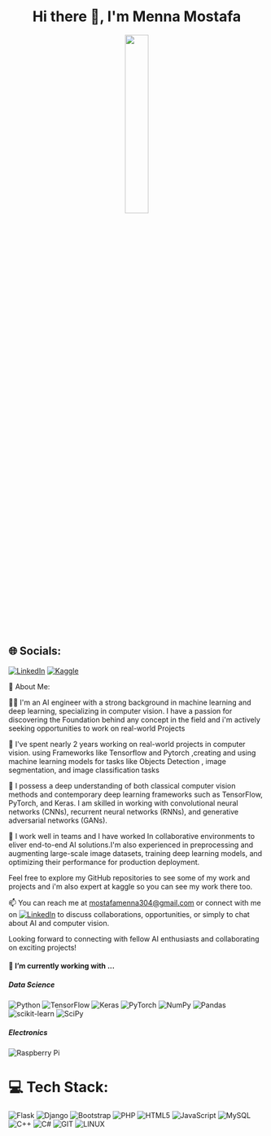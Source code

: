 <h1 align='center'> Hi there 👋, I'm Menna Mostafa  </h1>

<div id="header" align="center">

  <img src="https://media3.giphy.com/media/CSa4qEcVRYtNTuH7xn/giphy.gif?cid=6c09b952rj6ldwj2lyodcotgfhmjgc7yis1vyfvcrw3qz9i7&ep=v1_gifs_search&rid=giphy.gif&ct=g" width="30%"/>
  
  
</div>

## 🌐 Socials:
[![LinkedIn](https://img.shields.io/badge/linkedin-%230077B5.svg?style=for-the-badge&logo=linkedin&logoColor=white)](https://www.linkedin.com/in/menna-mostafa-1ab0311b7/)
[![Kaggle](https://img.shields.io/badge/Kaggle-035a7d?style=for-the-badge&logo=kaggle&logoColor=white)](https://www.kaggle.com/mennamostafa3)

💫 About Me:

👨‍💻 I'm an AI engineer with a strong background in machine learning and deep learning, specializing in computer vision. I have a passion for discovering the Foundation behind any concept in the field and i'm actively seeking opportunities to work on real-world Projects 

💼  I've spent nearly 2 years working on real-world projects in computer vision. using Frameworks like Tensorflow and Pytorch ,creating and using machine learning models for tasks like Objects Detection , image segmentation, and image classification tasks

🔬 I possess a deep understanding of both classical computer vision methods and contemporary deep learning frameworks such as TensorFlow, PyTorch, and Keras. I am skilled in working with convolutional neural networks (CNNs), recurrent neural networks (RNNs), and generative adversarial networks (GANs).

🌟  I work well in teams and I have worked In collaborative environments to eliver end-to-end AI solutions.I'm also experienced in preprocessing and augmenting large-scale image datasets, training deep learning models, and optimizing their performance for production deployment.

Feel free to explore my GitHub repositories to see some of my work and projects and i'm also expert at kaggle so you can see my work there too.

📫 You can reach me at mostafamenna304@gmail.com or connect with me on [![LinkedIn](https://img.shields.io/badge/LinkedIn-%230077B5.svg?logo=linkedin&logoColor=white)](https://www.linkedin.com/in/menna-mostafa-1ab0311b7/)  to discuss collaborations, opportunities, or simply to chat about AI and computer vision.

Looking forward to connecting with fellow AI enthusiasts and collaborating on exciting projects!





</p>
<h4>🔭  I’m currently working with ...</h4>

<h5>Data Science</h5>

![Python](https://img.shields.io/badge/python-3670A0?style=for-the-badge&logo=python&logoColor=ffdd54)
![TensorFlow](https://img.shields.io/badge/TensorFlow-%23FF6F00.svg?style=for-the-badge&logo=TensorFlow&logoColor=white)
![Keras](https://img.shields.io/badge/Keras-%23D00000.svg?style=for-the-badge&logo=Keras&logoColor=white)
![PyTorch](https://img.shields.io/badge/PyTorch-%23EE4C2C.svg?style=for-the-badge&logo=PyTorch&logoColor=white)
![NumPy](https://img.shields.io/badge/numpy-%23013243.svg?style=for-the-badge&logo=numpy&logoColor=white)
![Pandas](https://img.shields.io/badge/pandas-%23150458.svg?style=for-the-badge&logo=pandas&logoColor=white)
![scikit-learn](https://img.shields.io/badge/scikit--learn-%23F7931E.svg?style=for-the-badge&logo=scikit-learn&logoColor=white)
![SciPy](https://img.shields.io/badge/SciPy-%230C55A5.svg?style=for-the-badge&logo=scipy&logoColor=%white)

<h5>Electronics</h5>

![Raspberry Pi](https://img.shields.io/badge/-RaspberryPi-C51A4A?style=for-the-badge&logo=Raspberry-Pi)


# 💻 Tech Stack:
![Flask](https://img.shields.io/badge/flask-%23000.svg?style=for-the-badge&logo=flask&logoColor=white) ![Django](https://img.shields.io/badge/django-%23092E20.svg?style=for-the-badge&logo=django&logoColor=white) ![Bootstrap](https://img.shields.io/badge/bootstrap-%23563D7C.svg?style=for-the-badge&logo=bootstrap&logoColor=white)
![PHP](https://img.shields.io/badge/php-%23777BB4.svg?style=for-the-badge&logo=php&logoColor=white) ![HTML5](https://img.shields.io/badge/html5-%23E34F26.svg?style=for-the-badge&logo=html5&logoColor=white) ![JavaScript](https://img.shields.io/badge/javascript-%23323330.svg?style=for-the-badge&logo=javascript&logoColor=%23F7DF1E) ![MySQL](https://img.shields.io/badge/mysql-%2300f.svg?style=for-the-badge&logo=mysql&logoColor=white)![C++](https://img.shields.io/badge/c++-%2300599C.svg?style=for-the-badge&logo=c%2B%2B&logoColor=white) ![C#](https://img.shields.io/badge/c%23-%23239120.svg?style=for-the-badge&logo=c-sharp&logoColor=white)
![GIT](https://img.shields.io/badge/Git-fc6d26?style=for-the-badge&logo=git&logoColor=white) ![LINUX](https://img.shields.io/badge/Linux-FCC624?style=for-the-badge&logo=linux&logoColor=black)
